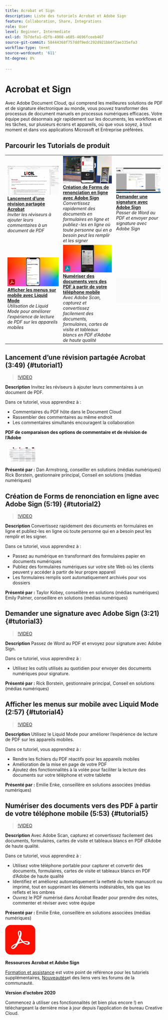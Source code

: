 ```yaml
---
title: Acrobat et Sign
description: Liste des tutoriels Acrobat et Adobe Sign
feature: Collaboration, Share, Integrations
role: User
level: Beginner, Intermediate
exl-id: 7b7defa1-d2fb-4908-a605-4696fceeb467
source-git-commit: 58444368f757ddf9edc292d921bb6f2ae335efa3
workflow-type: tm+mt
source-wordcount: '611'
ht-degree: 0%

---
```


# Acrobat et Sign

Avec Adobe Document Cloud, qui comprend les meilleures solutions de PDF et de signature électronique au monde, vous pouvez transformer des processus de document manuels en processus numériques efficaces. Votre équipe peut désormais agir rapidement sur les documents, les workflows et les tâches, sur plusieurs écrans et appareils, où que vous soyez, à tout moment et dans vos applications Microsoft et Entreprise préférées.

## Parcourir les Tutorials de produit

<table style="table-layout:fixed">
<tr>
 <td>
   <a href="acrobat-sign.md#tutorial1">
      <img alt="Lancement d’une révision partagée Acrobat" src="../assets/acrobat_sharedreview_armstrong.jpg" />
   </a>
    <div>
   <a href="acrobat-sign.md#tutorial1"><strong>Lancement d’une révision partagée Acrobat</strong></a>
    </div>
    <em>Inviter les réviseurs à ajouter leurs commentaires à un document de PDF</em>
    <br>
  </td>
  <td>
    <a href="acrobat-sign.md#tutorial2">
        <img alt="Création de Forms de renonciation en ligne avec Adobe Sign" src="../assets/sign_webforms_palmer-kobey_thumbnail.jpg" />
    </a>
    <div>
    <a href="acrobat-sign.md#tutorial2"><strong>Création de Forms de renonciation en ligne avec Adobe Sign</strong></a>
    </div>
    <em>Convertissez rapidement des documents en formulaires en ligne et publiez-les en ligne où toute personne qui en a besoin peut les remplir et les signer</em>
    <br>
  </td>
  <td>
   <a href="acrobat-sign.md#tutorial3">
      <img alt="Demander une signature avec Adobe Sign" src="../assets/sign_request-signature_borstein_thumbnail.jpg" />
   </a>
    <div>
    <a href="acrobat-sign.md#tutorial3"><strong>Demander une signature avec Adobe Sign</strong></a>
    </div>
    <em>Passer de Word au PDF et envoyer pour signature avec Adobe Sign</em>
    <br>
  </td>
</tr>
<tr>
 <td>
   <a href="acrobat-sign.md#tutorial4">
      <img alt="Afficher les menus sur mobile avec Liquid Mode" src="../assets/acrobat_liquidmode_enke_thumbnail.jpg" />
   </a>
    <div>
   <a href="acrobat-sign.md#tutorial4"><strong>Afficher les menus sur mobile avec Liquid Mode</strong></a>
    </div>
    <em>Utilisation de Liquid Mode pour améliorer l’expérience de lecture de PDF sur les appareils mobiles</em>
    <br>
  </td>
  <td>
    <a href="acrobat-sign.md#tutorial5">
        <img alt="Numériser des documents vers des PDF à partir de votre téléphone mobile" src="../assets/acrobat_scan_enke.jpg" />
    </a>
    <div>
    <a href="acrobat-sign.md#tutorial5"><strong>Numériser des documents vers des PDF à partir de votre téléphone mobile</strong></a>
    </div>
    <em>Avec Adobe Scan, capturez et convertissez facilement des documents, formulaires, cartes de visite et tableaux blancs en PDF d’Adobe de haute qualité</em>
    <br>
  </td>
  <td>
    <img alt="Espaceur" src="../assets/Gray_thumbnail.png" />
    <div>
    <br>
  </td>
</tr>
</table>

## Lancement d’une révision partagée Acrobat (3:49) {#tutorial1}

>[!VIDEO](https://video.tv.adobe.com/v/326777?hidetitle=true)

**Description**
Invitez les réviseurs à ajouter leurs commentaires à un document de PDF.

Dans ce tutoriel, vous apprendrez à :
* Commentaires du PDF hôte dans le Document Cloud
* Rassembler des commentaires au même endroit
* Les commentaires simultanés encouragent la collaboration

**PDF de comparaison des options de commentaire et de révision de l’Adobe**

[![Image de comparaison](../assets/ComparisonPDF_thumbnail_96.png)](../assets/Adobe_Review_and_Comment_Comparisons.pdf)

**Présenté par :**
Dan Armstrong, conseiller en solutions (médias numériques) Rick Borstein, gestionnaire principal, Conseil en solutions (médias numériques)

## Création de Forms de renonciation en ligne avec Adobe Sign (5:19) {#tutorial2}

>[!VIDEO](https://video.tv.adobe.com/v/326776?hidetitle=true)

**Description**
Convertissez rapidement des documents en formulaires en ligne et publiez-les en ligne où toute personne qui en a besoin peut les remplir et les signer.

Dans ce tutoriel, vous apprendrez à :
* Passez au numérique en transformant des formulaires papier en documents numériques
* Publiez des formulaires numériques sur votre site Web où les clients peuvent y accéder à partir de leur propre appareil
* Les formulaires remplis sont automatiquement archivés pour vos dossiers

**Présenté par :**
Taylor Kobey, conseillère en solutions (médias numériques) Emily Palmer, conseillère en solutions (médias numériques)

## Demander une signature avec Adobe Sign (3:21) {#tutorial3}

>[!VIDEO](https://video.tv.adobe.com/v/326801?hidetitle=true)

**Description**
Passez de Word au PDF et envoyez pour signature avec Adobe Sign.

Dans ce tutoriel, vous apprendrez à :
* Utilisez les outils utilisés au quotidien pour envoyer des documents numériques pour signature.

**Présenté par :**
Rick Borstein, gestionnaire principal, Conseil en solutions (médias numériques)

## Afficher les menus sur mobile avec Liquid Mode (2:57) {#tutorial4}

>[!VIDEO](https://video.tv.adobe.com/v/327093?hidetitle=true)

**Description**
Utilisez le Liquid Mode pour améliorer l’expérience de lecture de PDF sur les appareils mobiles.

Dans ce tutoriel, vous apprendrez à :
* Rendre les fichiers du PDF réactifs pour les appareils mobiles
* Amélioration de la mise en page de votre PDF
* Ajoutez des fonctionnalités à la volée pour faciliter la lecture des documents sur votre téléphone et votre tablette

**Présenté par :**
Emilie Enke, conseillère en solutions associées (médias numériques)

## Numériser des documents vers des PDF à partir de votre téléphone mobile (5:53) {#tutorial5}

>[!VIDEO](https://video.tv.adobe.com/v/327094?hidetitle=true)

**Description**
Avec Adobe Scan, capturez et convertissez facilement des documents, formulaires, cartes de visite et tableaux blancs en PDF d’Adobe de haute qualité.

Dans ce tutoriel, vous apprendrez à :
* Utilisez votre téléphone portable pour capturer et convertir des documents, formulaires, cartes de visite et tableaux blancs en PDF d’Adobe de haute qualité
* Identifiez et améliorez automatiquement la netteté du texte manuscrit ou imprimé, tout en supprimant les éléments indésirables, tels que les reflets et les ombres
* Ouvrez le PDF numérisé dans Acrobat Reader pour prendre des notes, commenter et réviser avec votre équipe

**Présenté par :**
Emilie Enke, conseillère en solutions associées (médias numériques)

![Logo DC](../assets/Doc-Cloud-256.png)

**Ressources Acrobat et Adobe Sign**

[Formation et assistance](https://helpx.adobe.com/support/document-cloud.html) est votre point de référence pour les tutoriels supplémentaires, [Nouveautés](https://helpx.adobe.com/acrobat/using/whats-new.html)et des liens vers les forums de la communauté.

**Version d’octobre 2020**

Commencez à utiliser ces fonctionnalités (et bien plus encore !) en téléchargeant la dernière mise à jour depuis l’application de bureau Creative Cloud.
